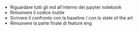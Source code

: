 - Riguardare tutti gli md all'interno dei jupyter notebook
- Rimuovere il codice inutile
- Scrivere il confronto con la baseline / con lo state of the art
- Rimuovere la parte finale di feature eng